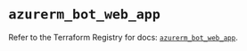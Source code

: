 # `azurerm_bot_web_app`

Refer to the Terraform Registry for docs: [`azurerm_bot_web_app`](https://registry.terraform.io/providers/hashicorp/azurerm/4.7.0/docs/resources/bot_web_app).
